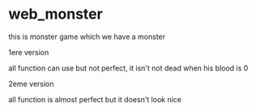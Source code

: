 # web_monster

this is monster game which we have a monster


1ere version

all function can use but not perfect, it isn't not dead when his blood is 0

2eme version

all function is almost perfect but it doesn't look nice
